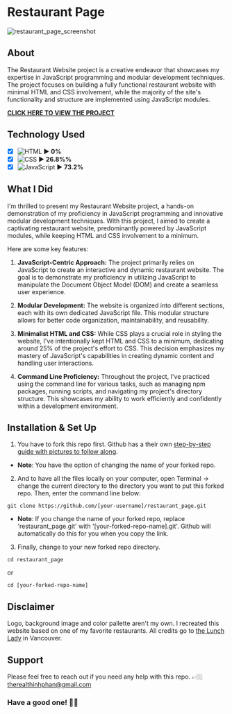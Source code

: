 # Restaurant Page
![restaurant_page_screenshot](https://github.com/teephan91/restaurant_page/assets/101987153/e64420a3-f2ec-4cb4-a841-f05983ec0adc)

## About
The Restaurant Website project is a creative endeavor that showcases my expertise in JavaScript programming and modular development techniques. The project focuses on building a fully functional restaurant website with minimal HTML and CSS involvement, while the majority of the site's functionality and structure are implemented using JavaScript modules.

**[CLICK HERE TO VIEW THE PROJECT](https://teephan91.github.io/restaurant_page/)**

## Technology Used
- [x] ![HTML](https://img.shields.io/badge/-HTML-000?style=flat&logo=html5&logoColor=394148&color=fac60c) ► **0%** 
- [x] ![CSS](https://img.shields.io/badge/-CSS-000?style=flat&logo=css3&logoColor=394148&color=fac60c) ► **26.8%%** 
- [x] ![JavaScript](https://img.shields.io/badge/-JavaScript-000?style=flat&logoColor=394148&logo=javascript&color=fac60c) ► **73.2%**

## What I Did
I'm thrilled to present my Restaurant Website project, a hands-on demonstration of my proficiency in JavaScript programming and innovative modular development techniques. With this project, I aimed to create a captivating restaurant website, predominantly powered by JavaScript modules, while keeping HTML and CSS involvement to a minimum.

Here are some key features:
1. **JavaScript-Centric Approach:** The project primarily relies on JavaScript to create an interactive and dynamic restaurant website. The goal is to demonstrate my proficiency in utilizing JavaScript to manipulate the Document Object Model (DOM) and create a seamless user experience.

2. **Modular Development:** The website is organized into different sections, each with its own dedicated JavaScript file. This modular structure allows for better code organization, maintainability, and reusability.

3. **Minimalist HTML and CSS:** While CSS plays a crucial role in styling the website, I've intentionally kept HTML and CSS to a minimum, dedicating around 25% of the project's effort to CSS. This decision emphasizes my mastery of JavaScript's capabilities in creating dynamic content and handling user interactions.

4. **Command Line Proficiency:** Throughout the project, I've practiced using the command line for various tasks, such as managing npm packages, running scripts, and navigating my project's directory structure. This showcases my ability to work efficiently and confidently within a development environment.

## Installation & Set Up
1. You have to fork this repo first. Github has a their own [step-by-step guide with pictures to follow along](https://docs.github.com/en/get-started/quickstart/fork-a-repo#forking-a-repository).
- **Note**: You have the option of changing the name of your forked repo.
2. And to have all the files locally on your computer, open Terminal -> change the current directory to the directory you want to put this forked repo. Then, enter the command line below:
```
git clone https://github.com/[your-username]/restaurant_page.git
```
- **Note**: If you change the name of your forked repo, replace 'restaurant_page.git' with '[your-forked-repo-name].git'. Github will automatically do this for you when you copy the link.
3. Finally, change to your new forked repo directory.
```
cd restaurant_page
```
or
```
cd [your-forked-repo-name]
```

## Disclaimer
Logo, background image and color pallette aren't my own. I recreated this website based on one of my favorite restaurants. All credits go to [the Lunch Lady](https://lunchladyvancouver.squarespace.com) in Vancouver.

## Support
Please feel free to reach out if you need any help with this repo. 👉🏼 therealthinhphan@gmail.com

### Have a good one! 👍🏼
